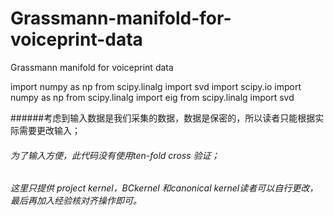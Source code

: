 # Grassmann-manifold-for-voiceprint-data
Grassmann manifold for voiceprint data

 import numpy as np
from scipy.linalg import svd
import scipy.io
import numpy as np
from scipy.linalg import eig
from scipy.linalg import svd


######考虑到输入数据是我们采集的数据，数据是保密的，所以读者只能根据实际需要更改输入；
###### 为了输入方便，此代码没有使用ten-fold cross 验证；
###### 这里只提供 project kernel，BCkernel 和canonical kernel读者可以自行更改，最后再加入经验核对齐操作即可。





